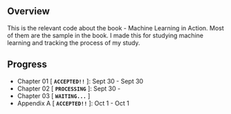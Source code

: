 ## Overview
This is the relevant code about the book - Machine Learning in Action. Most of them are the sample in the book. I made this for studying machine learning and tracking the process of my study.

## Progress
* Chapter 01 [ **`ACCEPTED!!`** ]: Sept 30 - Sept 30
* Chapter 02 [ **`PROCESSING`** ]: Sept 30 -
* Chapter 03 [ **`WAITING...`** ]
* Appendix A [ **`ACCEPTED!!`** ]: Oct 1 - Oct 1
